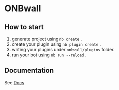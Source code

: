 # ONBwall

## How to start

1. generate project using `nb create` .
2. create your plugin using `nb plugin create` .
3. writing your plugins under `onbwall/plugins` folder.
4. run your bot using `nb run --reload` .

## Documentation

See [Docs](https://nonebot.dev/)
